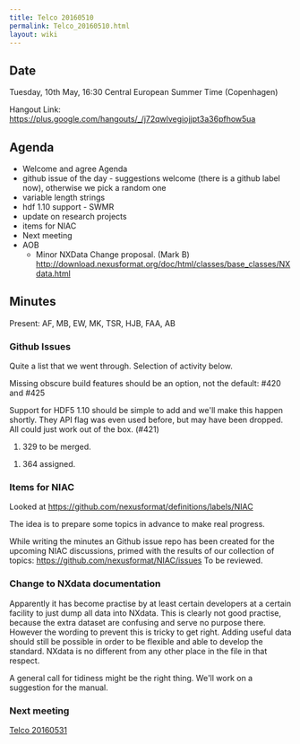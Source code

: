 ```yaml
---
title: Telco 20160510
permalink: Telco_20160510.html
layout: wiki
---
```


Date
----

Tuesday, 10th May, 16:30 Central European Summer Time (Copenhagen)

Hangout Link:
<https://plus.google.com/hangouts/_/j72qwlvegiojjpt3a36pfhow5ua>

Agenda
------

-   Welcome and agree Agenda
-   github issue of the day - suggestions welcome (there is a github
    label now), otherwise we pick a random one
-   variable length strings
-   hdf 1.10 support - SWMR
-   update on research projects
-   items for NIAC
-   Next meeting
-   AOB
    -   Minor NXData Change proposal. (Mark B)
        <http://download.nexusformat.org/doc/html/classes/base_classes/NXdata.html>

Minutes
-------

Present: AF, MB, EW, MK, TSR, HJB, FAA, AB

### Github Issues

Quite a list that we went through. Selection of activity below.

Missing obscure build features should be an option, not the default:
\#420 and \#425

Support for HDF5 1.10 should be simple to add and we'll make this happen
shortly. They API flag was even used before, but may have been dropped.
All could just work out of the box. (\#421)

1.  329 to be merged.

<!-- -->

1.  364 assigned.

### Items for NIAC

Looked at <https://github.com/nexusformat/definitions/labels/NIAC>

The idea is to prepare some topics in advance to make real progress.

While writing the minutes an Github issue repo has been created for the
upcoming NIAC discussions, primed with the results of our collection of
topics: <https://github.com/nexusformat/NIAC/issues> To be reviewed.

### Change to NXdata documentation

Apparently it has become practise by at least certain developers at a
certain facility to just dump all data into NXdata. This is clearly not
good practise, because the extra dataset are confusing and serve no
purpose there. However the wording to prevent this is tricky to get
right. Adding useful data should still be possible in order to be
flexible and able to develop the standard. NXdata is no different from
any other place in the file in that respect.

A general call for tidiness might be the right thing. We'll work on a
suggestion for the manual.

### Next meeting

[Telco 20160531](Telco_20160531.html "wikilink")
